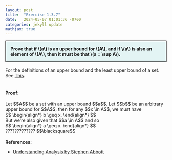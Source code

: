 ```yaml
---
layout: post
title:  "Exercise 1.3.7"
date:   2024-05-07 01:01:36 -0700
categories: jekyll update
mathjax: true
---
```

<div style="background-color: #E3F4F4; padding: 15px 15px 15px 15px; border:1px solid black;">
  <b>Prove that if \(a\) is an upper bound for \(A\), and if \(a\) is also an element of \(A\), then it must be that \(a = \sup A\).</b>
</div>
<br>
For the definitions of an upper bound and the least upper bound of a set. See <a href="https://strncat.github.io/jekyll/update/2024/05/03/analysis-set-bounded.html">This</a>.
<br>
<br>
<h4><b>Proof:</b></h4>
Let $$A$$ be a set with an upper bound $$a$$. Let $$b$$ be an arbitrary upper bound for $$A$$, then for any $$x \in A$$, we must have
<div>
$$
\begin{align*}
b \geq x.
\end{align*}
$$
</div>
But we're also given that $$a \in A$$ and so
<div>
$$
\begin{align*}
a \geq x.
\end{align*}
$$
</div>
?????????????
$$\blacksquare$$
<br>
<br>
<!------------------------------------------------------------------------------------>
<b>References:</b>
<ul>
<li><a href="https://www.amazon.com/Understanding-Analysis-Undergraduate-Texts-Mathematics/dp/1493927116">Understanding Analysis by Stephen Abbott</a></li>
</ul>